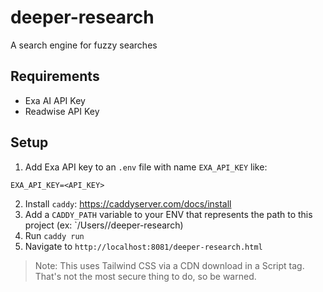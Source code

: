# deeper-research
A search engine for fuzzy searches

## Requirements
- Exa AI API Key
- Readwise API Key

## Setup

1. Add Exa API key to an `.env` file with name `EXA_API_KEY` like:

```
EXA_API_KEY=<API_KEY>
```

2. Install `caddy`: https://caddyserver.com/docs/install
3. Add a `CADDY_PATH` variable to your ENV that represents the path to this project (ex: `/Users/<username>/deeper-research)
2. Run `caddy run`
3. Navigate to `http://localhost:8081/deeper-research.html`


> Note: This uses Tailwind CSS via a CDN download in a Script tag. That's not the most secure thing to do, so be warned.
